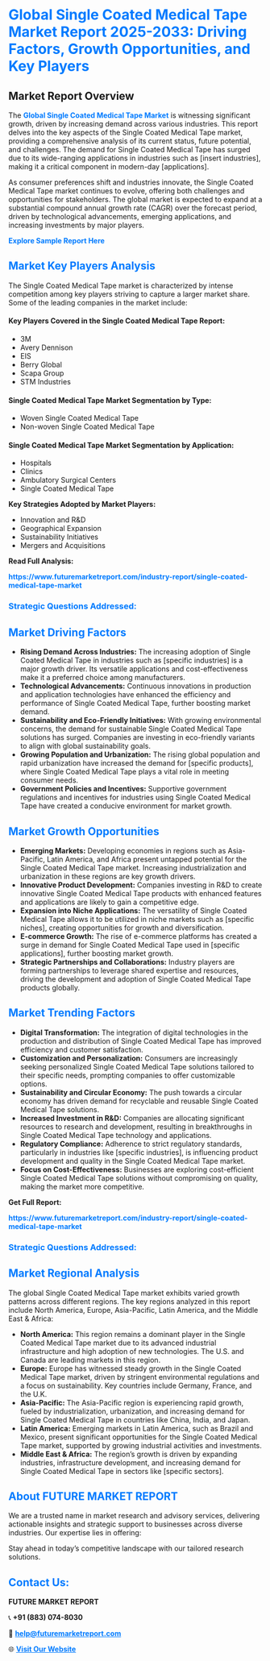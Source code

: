 <h1 style="color: #007BFF;">Global Single Coated Medical Tape Market Report 2025-2033: Driving Factors, Growth Opportunities, and Key Players</h1>

<section id="overview">
<h2>Market Report Overview</h2>
<p>The <a href="https://www.futuremarketreport.com/industry-report/single-coated-medical-tape-market" style="color: #007BFF; text-decoration: none;"><strong>Global Single Coated Medical Tape Market</strong></a> is witnessing significant growth, driven by increasing demand across various industries. This report delves into the key aspects of the Single Coated Medical Tape market, providing a comprehensive analysis of its current status, future potential, and challenges. The demand for Single Coated Medical Tape has surged due to its wide-ranging applications in industries such as [insert industries], making it a critical component in modern-day [applications].</p>
<p>As consumer preferences shift and industries innovate, the Single Coated Medical Tape market continues to evolve, offering both challenges and opportunities for stakeholders. The global market is expected to expand at a substantial compound annual growth rate (CAGR) over the forecast period, driven by technological advancements, emerging applications, and increasing investments by major players.</p>
</section>

<section id="overview">
<p><a href="https://www.futuremarketreport.com/request-sample/reportId=127329" style="color: #007BFF; text-decoration: none;"><strong>Explore Sample Report Here</strong></a></p>
</section>

<section id="key-players">
<h2 style="color: #007BFF;">Market Key Players Analysis</h2>
<p>The Single Coated Medical Tape market is characterized by intense competition among key players striving to capture a larger market share. Some of the leading companies in the market include:</p>
<h4>Key Players Covered in the Single Coated Medical Tape Report:</h4>
<ul><li>3M</li><li>Avery Dennison</li><li>EIS</li><li>Berry Global</li><li>Scapa Group</li><li>STM Industries</li></ul>
<h4>Single Coated Medical Tape Market Segmentation by Type:</h4>
<ul><li>Woven Single Coated Medical Tape</li><li>Non-woven Single Coated Medical Tape</li></ul>

<h4>Single Coated Medical Tape Market Segmentation by Application:</h4>
<ul><li>Hospitals</li><li>Clinics</li><li>Ambulatory Surgical Centers</li><li>Single Coated Medical Tape</li></ul>
<p><strong>Key Strategies Adopted by Market Players:</strong></p>
<ul>
<li>Innovation and R&D</li>
<li>Geographical Expansion</li>
<li>Sustainability Initiatives</li>
<li>Mergers and Acquisitions</li>
</ul>
</section>

<section>
<p><strong>Read Full Analysis: </strong></p><a href="https://www.futuremarketreport.com/industry-report/single-coated-medical-tape-market" style="color: #007BFF; text-decoration: none;"><strong>https://www.futuremarketreport.com/industry-report/single-coated-medical-tape-market</strong></a>
<h3 style="color: #007BFF;">Strategic Questions Addressed:</h3>
</section>

<section id="driving-factors">
<h2 style="color: #007BFF;">Market Driving Factors</h2>
<ul>
<li><strong>Rising Demand Across Industries:</strong> The increasing adoption of Single Coated Medical Tape in industries such as [specific industries] is a major growth driver. Its versatile applications and cost-effectiveness make it a preferred choice among manufacturers.</li>
<li><strong>Technological Advancements:</strong> Continuous innovations in production and application technologies have enhanced the efficiency and performance of Single Coated Medical Tape, further boosting market demand.</li>
<li><strong>Sustainability and Eco-Friendly Initiatives:</strong> With growing environmental concerns, the demand for sustainable Single Coated Medical Tape solutions has surged. Companies are investing in eco-friendly variants to align with global sustainability goals.</li>
<li><strong>Growing Population and Urbanization:</strong> The rising global population and rapid urbanization have increased the demand for [specific products], where Single Coated Medical Tape plays a vital role in meeting consumer needs.</li>
<li><strong>Government Policies and Incentives:</strong> Supportive government regulations and incentives for industries using Single Coated Medical Tape have created a conducive environment for market growth.</li>
</ul>
</section>

<section id="growth-opportunities">
<h2 style="color: #007BFF;">Market Growth Opportunities</h2>
<ul>
<li><strong>Emerging Markets:</strong> Developing economies in regions such as Asia-Pacific, Latin America, and Africa present untapped potential for the Single Coated Medical Tape market. Increasing industrialization and urbanization in these regions are key growth drivers.</li>
<li><strong>Innovative Product Development:</strong> Companies investing in R&D to create innovative Single Coated Medical Tape products with enhanced features and applications are likely to gain a competitive edge.</li>
<li><strong>Expansion into Niche Applications:</strong> The versatility of Single Coated Medical Tape allows it to be utilized in niche markets such as [specific niches], creating opportunities for growth and diversification.</li>
<li><strong>E-commerce Growth:</strong> The rise of e-commerce platforms has created a surge in demand for Single Coated Medical Tape used in [specific applications], further boosting market growth.</li>
<li><strong>Strategic Partnerships and Collaborations:</strong> Industry players are forming partnerships to leverage shared expertise and resources, driving the development and adoption of Single Coated Medical Tape products globally.</li>
</ul>
</section>

<section id="trending-factors">
<h2 style="color: #007BFF;">Market Trending Factors</h2>
<ul>
<li><strong>Digital Transformation:</strong> The integration of digital technologies in the production and distribution of Single Coated Medical Tape has improved efficiency and customer satisfaction.</li>
<li><strong>Customization and Personalization:</strong> Consumers are increasingly seeking personalized Single Coated Medical Tape solutions tailored to their specific needs, prompting companies to offer customizable options.</li>
<li><strong>Sustainability and Circular Economy:</strong> The push towards a circular economy has driven demand for recyclable and reusable Single Coated Medical Tape solutions.</li>
<li><strong>Increased Investment in R&D:</strong> Companies are allocating significant resources to research and development, resulting in breakthroughs in Single Coated Medical Tape technology and applications.</li>
<li><strong>Regulatory Compliance:</strong> Adherence to strict regulatory standards, particularly in industries like [specific industries], is influencing product development and quality in the Single Coated Medical Tape market.</li>
<li><strong>Focus on Cost-Effectiveness:</strong> Businesses are exploring cost-efficient Single Coated Medical Tape solutions without compromising on quality, making the market more competitive.</li>
</ul>
</section>

<section>
<p><strong>Get Full Report: </strong></p><a href="https://www.futuremarketreport.com/industry-report/single-coated-medical-tape-market" style="color: #007BFF; text-decoration: none;"><strong>https://www.futuremarketreport.com/industry-report/single-coated-medical-tape-market</strong></a>
<h3 style="color: #007BFF;">Strategic Questions Addressed:</h3>
</section>


<section id="regional-analysis">
<h2 style="color: #007BFF;">Market Regional Analysis</h2>
<p>The global Single Coated Medical Tape market exhibits varied growth patterns across different regions. The key regions analyzed in this report include North America, Europe, Asia-Pacific, Latin America, and the Middle East & Africa:</p>
<ul>
<li><strong>North America:</strong> This region remains a dominant player in the Single Coated Medical Tape market due to its advanced industrial infrastructure and high adoption of new technologies. The U.S. and Canada are leading markets in this region.</li>
<li><strong>Europe:</strong> Europe has witnessed steady growth in the Single Coated Medical Tape market, driven by stringent environmental regulations and a focus on sustainability. Key countries include Germany, France, and the U.K.</li>
<li><strong>Asia-Pacific:</strong> The Asia-Pacific region is experiencing rapid growth, fueled by industrialization, urbanization, and increasing demand for Single Coated Medical Tape in countries like China, India, and Japan.</li>
<li><strong>Latin America:</strong> Emerging markets in Latin America, such as Brazil and Mexico, present significant opportunities for the Single Coated Medical Tape market, supported by growing industrial activities and investments.</li>
<li><strong>Middle East & Africa:</strong> The region’s growth is driven by expanding industries, infrastructure development, and increasing demand for Single Coated Medical Tape in sectors like [specific sectors].</li>
</ul>
</section>

<footer>
<h2 style="color: #007BFF;">About FUTURE MARKET REPORT</h2>
<p>We are a trusted name in market research and advisory services, delivering actionable insights and strategic support to businesses across diverse industries. Our expertise lies in offering:</p>

<p>Stay ahead in today’s competitive landscape with our tailored research solutions.</p>

<h2 style="color: #007BFF;">Contact Us:</h2>
<p><strong>FUTURE MARKET REPORT</strong></p>
<p>📞 <strong>+91 (883) 074-8030</strong></p>
<p>📧 <strong><a href="mailto:help@futuremarketreport.com" style="color: #007BFF;">help@futuremarketreport.com</a></strong></p>
<p>🌐 <strong><a href="https://www.futuremarketreport.com/" style="color: #007BFF;">Visit Our Website</a></strong></p>
</footer>